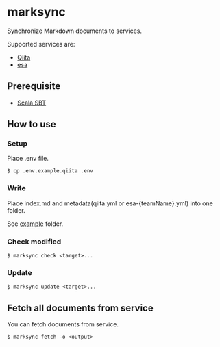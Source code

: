 # marksync

Synchronize Markdown documents to services.

Supported services are:

- [Qiita](https://qiita.com)
- [esa](https://esa.io)

## Prerequisite

- [Scala SBT](https://www.scala-sbt.org/)

## How to use

### Setup

Place .env file.

```shell
$ cp .env.example.qiita .env
```

### Write

Place index.md and metadata(qiita.yml or esa-{teamName}.yml) into one folder.

See [example](example) folder.

### Check modified

```shell
$ marksync check <target>...
```

### Update

```shell
$ marksync update <target>...
```

## Fetch all documents from service

You can fetch documents from service.

```shell
$ marksync fetch -o <output>
```
